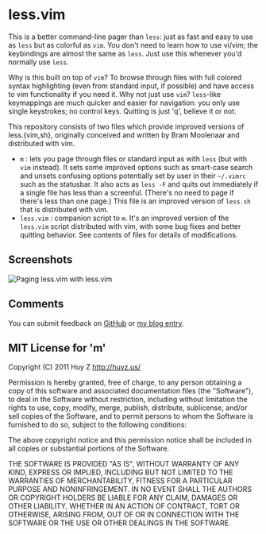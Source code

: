 less.vim
========
This is a better command-line pager than `less`: just as fast and easy to use
as `less` but as colorful as `vim`.  You don't need to learn how to use
vi/vim; the keybindings are almost the same as `less`.  Just use this whenever
you'd normally use `less`.

Why is this built on top of `vim`? To browse through files with full colored
syntax highlighting (even from standard input, if possible) and have access to
vim functionality if you need it. Why not just use `vim`? `less`-like
keymappings are much quicker and easier for navigation: you only use single
keystrokes; no control keys. Quitting is just 'q', believe it or not.

This repository consists of two files which provide improved versions of
less.{vim,sh}, originally conceived and written by Bram Moolenaar and
distributed with vim.

*   `m` : lets you page through files or standard input as with `less` (but
    with `vim` instead). It sets some improved options such as smart-case
    search and unsets confusing options potentially set by user in their
    `~/.vimrc` such as the statusbar. It also acts as `less -F` and quits out
    immediately if a single file has less than a screenful. (There's no need to
    page if there's less than one page.) This file is an improved version of
    `less.sh` that is distributed with vim.
*   `less.vim` : companion script to `m`.  It's an improved version of the
    `less.vim` script distributed with vim, with some bug fixes and better
    quitting behavior. See contents of files for details of modifications.

Screenshots
-----------
![Paging less.vim with less.vim](less.vim/raw/master/img/screenshot-less.vim.png)

Comments
--------
You can submit feedback on [GitHub](https://github.com/huyz/less.vim/issues) or
[my blog entry](http://huyz.us/2011/a-less-like-pager-with-color-syntax-highlighting/).

MIT License for 'm'
-------------------
Copyright (C) 2011 Huy Z  http://huyz.us/

Permission is hereby granted, free of charge, to any person obtaining
a copy of this software and associated documentation files (the
"Software"), to deal in the Software without restriction, including
without limitation the rights to use, copy, modify, merge, publish,
distribute, sublicense, and/or sell copies of the Software, and to
permit persons to whom the Software is furnished to do so, subject to
the following conditions:

The above copyright notice and this permission notice shall be
included in all copies or substantial portions of the Software.

THE SOFTWARE IS PROVIDED "AS IS", WITHOUT WARRANTY OF ANY KIND,
EXPRESS OR IMPLIED, INCLUDING BUT NOT LIMITED TO THE WARRANTIES OF
MERCHANTABILITY, FITNESS FOR A PARTICULAR PURPOSE AND
NONINFRINGEMENT. IN NO EVENT SHALL THE AUTHORS OR COPYRIGHT HOLDERS BE
LIABLE FOR ANY CLAIM, DAMAGES OR OTHER LIABILITY, WHETHER IN AN ACTION
OF CONTRACT, TORT OR OTHERWISE, ARISING FROM, OUT OF OR IN CONNECTION
WITH THE SOFTWARE OR THE USE OR OTHER DEALINGS IN THE SOFTWARE.

